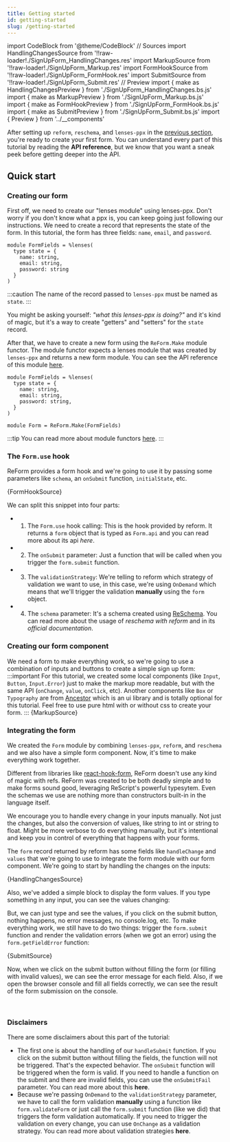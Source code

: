 ```yaml
---
title: Getting started
id: getting-started
slug: /getting-started
---
```


import CodeBlock from '@theme/CodeBlock'
// Sources
import HandlingChangesSource from '!!raw-loader!./SignUpForm_HandlingChanges.res'
import MarkupSource from '!!raw-loader!./SignUpForm_Markup.res'
import FormHookSource from '!!raw-loader!./SignUpForm_FormHook.res'
import SubmitSource from '!!raw-loader!./SignUpForm_Submit.res'
// Preview
import { make as HandlingChangesPreview } from './SignUpForm_HandlingChanges.bs.js'
import { make as MarkupPreview } from './SignUpForm_Markup.bs.js'
import { make as FormHookPreview } from './SignUpForm_FormHook.bs.js'
import { make as SubmitPreview } from './SignUpForm_Submit.bs.js'
import { Preview } from '../__components'

After setting up `reform`, `reschema`, and `lenses-ppx` in the [previous section](/docs/installation), you're ready to create your first form. You can understand every
part of this tutorial by reading the **API reference**, but we know that you want a sneak peek before getting deeper into the API.

## Quick start 

### Creating our form
First off, we need to create our "lenses module" using lenses-ppx. Don't worry if you don't know what a ppx is, you can keep going just following our instructions.
We need to create a record that represents the state of the form. In this tutorial, the form has three fields: `name`, `email`, and `password`.

```rescript title="SignUpForm.res"
module FormFields = %lenses(
  type state = {
    name: string,
    email: string,
    password: string
  }
)
```
:::caution
The name of the record passed to `lenses-ppx` must be named as `state`.
:::

You might be asking yourself: _"what this lenses-ppx is doing?"_ and it's kind of magic, but it's a way to create "getters" and "setters" for the `state` record.

After that, we have to create a new form using the `ReForm.Make` module functor. 
The module functor expects a lenses module that was created by
`lenses-ppx` and returns a new form module. You can see the API reference of this module [here](/docs/reform-make).

```reason {9} title="SignUpForm.res" 
module FormFields = %lenses(
  type state = {
    name: string,
    email: string,
    password: string,
  }
)

module Form = ReForm.Make(FormFields)
```
:::tip
You can read more about module functors [here](https://rescript-lang.org/docs/manual/v8.0.0/module#module-functions-functors).
:::

### The `Form.use` hook
ReForm provides a form hook and we're going to use it by passing some parameters like `schema`, an `onSubmit` function, `initialState`, etc.

<CodeBlock  title="SignUpForm.res" className="language-rescript"> {FormHookSource}</CodeBlock>

We can split this snippet into four parts:
- 1. The `Form.use` hook calling: This is the hook provided by reform. It returns a `form` object that is typed as `Form.api` and you can read more about its api _here_.
- 2. The `onSubmit` parameter: Just a function that will be called when you trigger the `form.submit` function.
- 3. The `validationStrategy`: We're telling to reform which strategy of validation we want to use, in this case, we're using `OnDemand` which means that we'll trigger the validation **manually** using the `form` object.
- 4. The `schema` parameter: It's a schema created using [ReSchema](https://github.com/rescriptbr/reschema). You can read more about the usage of _reschema with reform_ and in its _official documentation_.

### Creating our form component
We need a form to make everything work, so we're going to use a combination of inputs and buttons to create a simple sign up form:
:::important
For this tutorial, we created some local components (like `Input`, `Button`, `Input.Error`) just to make the markup more readable, but with the same API (`onChange`, `value`, `onClick`, etc). Another components like `Box` or `Typography` are from [Ancestor](https://github.com/rescriptbr/reform) which is
an ui library and is totally optional for this tutorial. Feel free to use pure html with or without css to create your form.
:::
<CodeBlock metastring="{33-43}" title="SignUpForm.res" className="language-rescript"> {MarkupSource}</CodeBlock>

<Preview>
  <MarkupPreview/>
</Preview>


### Integrating the form

We created the `Form` module by combining `lenses-ppx`, `reform`, and `reschema` and we also have a simple form component. Now, it's time to make everything work together. 

Different from libraries like [react-hook-form](https://react-hook-form.com/), ReForm doesn't use any kind of magic with refs.
ReForm was created to be both deadly simple and to make forms sound good, leveraging ReScript's powerful typesytem. 
Even the schemas we use are nothing more than constructors built-in in the language itself.

We encourage you to handle every change in your inputs manually. Not just the changes, but also the conversion of values, like string to int or string to float.
Might be more verbose to do everything manually, but it's intentional and keep you in control of everything that happens with your forms.

The `form` record returned by reform has some fields like `handleChange` and `values` that we're going to use to integrate the form module with our form component.
We're going to start by handling the changes on the inputs:

<CodeBlock metastring="{41-42,48-49,56-57,61-68}" title="SignUpForm.res" className="language-rescript"> {HandlingChangesSource}</CodeBlock>

Also, we've added a simple block to display the form values. If you type something in any input, you can see the values changing:
<Preview>
  <HandlingChangesPreview />
</Preview>

But, we can just type and see the values, if you click on the submit button, nothing happens, no error messages, no console.log, etc.
To make everything work, we still have to do two things: trigger the `form.submit` function and render the validation errors (when we got an error) using the `form.getFieldError` function:

<CodeBlock metastring="{55-58,44-47,67-70,74-77}" title="SignUpForm.res" className="language-rescript"> {SubmitSource}</CodeBlock>

Now, when we click on the submit button without filling the form (or filling with invalid values), we can see the error message for each field.
Also, if we open the browser console and fill all fields correctly, we can see the result of the form submission on the console.

<Preview>
  <SubmitPreview />
</Preview>

<br/>


### Disclaimers

There are some disclaimers about this part of the tutorial:

- The first one is about the handling of our `handleSubmit` function. If you click on the submit button without filling the fields, the function
will not be triggered. That's the expected behavior. The `onSubmit` function will be triggered when the form is valid. If you need to handle
a function on the submit and there are invalid fields, you can use the `onSubmitFail` parameter. You can read more about this **here**.
- Because we're passing `OnDemand` to the `validationStrategy` parameter, we have to call the form validation **manually** using a function like `form.validateForm` or just
call the `form.submit` function (like we did) that triggers the form validation automatically. If you need to trigger the validation on every change, you can use `OnChange` as a validation strategy.
You can read more about validation strategies **here**.
